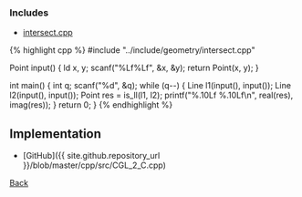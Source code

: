 ### Includes

- [intersect.cpp](../include/geometry/intersect)

{% highlight cpp %}
#include "../include/geometry/intersect.cpp"

Point input() {
  ld x, y;
  scanf("%Lf%Lf", &x, &y);
  return Point(x, y);
}

int main() {
  int q;
  scanf("%d", &q);
  while (q--) {
    Line l1(input(), input());
    Line l2(input(), input());
    Point res = is_ll(l1, l2);
    printf("%.10Lf %.10Lf\n", real(res), imag(res));
  }
  return 0;
}
{% endhighlight %}

## Implementation

- [GitHub]({{ site.github.repository_url }}/blob/master/cpp/src/CGL_2_C.cpp)

[Back](..)
